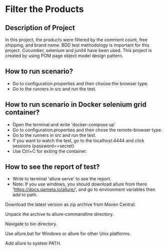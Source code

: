 # Filter the Products
## Description of Project
In this project, the products were filtered by the comment count, free shipping, and brand name.
BDD test methodology is important for this project.
Cucumber, selenium and junit4 have been used. This project is created by using POM page object model design pattern.
## How to run scenario?
- Go to configuration.properties and then choose the browser type.
- Go to the runners in src and run the test.
## How to run scenario in Docker selenium grid container?
- Open the terminal and write 'docker-compose up'
- Go to configuration.properties and then chose the remote-browser type.
- Go to the runners in src and run the test.
- If you want to watch the test, go to the localhost:4444 and click sessions (password==secret)
- Use Ctrl+C for exiting the container.
## How to see the report of test?
- Write to terminal 'allure serve' to see the report.
- Note: If you use windows, you should download allure from there 'https://docs.qameta.io/allure/', and go to environment variables then add to path.

Download the latest version as zip archive from Maven Central.

Unpack the archive to allure-commandline directory.

Navigate to bin directory.

Use allure.bat for Windows or allure for other Unix platforms.

Add allure to system PATH.

